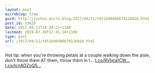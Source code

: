```yaml
---
layout: post
microblog: true
guid: http://joshua.micro.blog/2017/04/11/t851696406679126016.html
post_id: 33620
date: 2017-04-11T18:20:21+1100
lastmod: 2019-07-30T17:41:18+1100
type: post
url: /2017/04/11/t851696406679126016.html
---
```

Hot tip: when you're throwing petals at a couple walking down the aisle, don't throw them AT them, throw them in t… [t.co/RVIxrafCW...](https://t.co/RVIxrafCWK) [t.co/lcnADZoQ5...](https://t.co/lcnADZoQ58)
